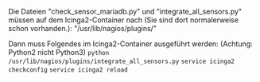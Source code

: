 Die Dateien "check_sensor_mariadb.py" und "integrate_all_sensors.py" müssen auf dem Icinga2-Container nach (Sie sind dort normalerweise schon vorhanden.):
"/usr/lib/nagios/plugins/"

Dann muss Folgendes im Icinga2-Container ausgeführt werden: (Achtung: Python2 nicht Python3)
`python /usr/lib/nagios/plugins/integrate_all_sensors.py`
`service icinga2 checkconfig`
`service icinga2 reload`